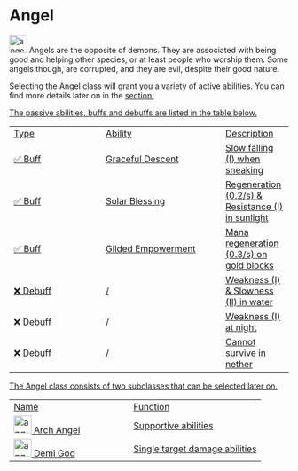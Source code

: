 # Angel

<img src="icon_angel.png" alt="angel_icon" width="32" style="inline" title="Angel Icon"/> Angels are the opposite of demons. They are associated with being good and helping other species, or at least people who worship them. Some angels though, are corrupted, and they are evil, despite their good nature.

<chapter title="Active Abilities"/>

Selecting the Angel class will grant you a variety of active abilities.
You can find more details later on in the <a href="Elements.md"/>section.

<chapter title="Passive Abilities"/>

The passive abilities, buffs and debuffs are listed in the table below.

<table>
    <tr>
        <td width="150">Type</td>
        <td width="200">Ability</td>
        <td>Description</td>
    </tr>
    <tr>
        <td>✅ Buff</td>
        <td>Graceful Descent</td>
        <td>Slow falling (I) when sneaking</td>
    </tr>
    <tr>
        <td>✅ Buff</td>
        <td>Solar Blessing</td>
        <td>Regeneration (0.2/s) & Resistance (I) in sunlight</td>
    </tr>
    <tr>
        <td>✅ Buff</td>
        <td>Gilded Empowerment</td>
        <td>Mana regeneration (0.3/s) on gold blocks</td>
    </tr>
    <tr>
        <td>❌ Debuff</td>
        <td>/</td>
        <td>Weakness (I) & Slowness (II) in water</td>
    </tr>
    <tr>
        <td>❌ Debuff</td>
        <td>/</td>
        <td>Weakness (I) at night</td>
    </tr>
    <tr>
        <td>❌ Debuff</td>
        <td>/</td>
        <td>Cannot survive in nether</td>
    </tr>
</table>

<chapter title="Subclasses"/>

The Angel class consists of two subclasses that can be selected later on.

<table>
    <tr>
        <td width="200">Name</td>
        <td>Function</td>
    </tr>
    <tr>
        <td><img src="icon_angel.png" alt="angel_icon" width="32" style="inline" title="Angel Icon"/> Arch Angel</td>
        <td>Supportive abilities</td>
    </tr>
    <tr>
        <td><img src="icon_angel.png" alt="angel_icon" width="32" style="inline" title="Angel Icon"/> Demi God</td>
        <td>Single target damage abilities</td>
    </tr>
</table>